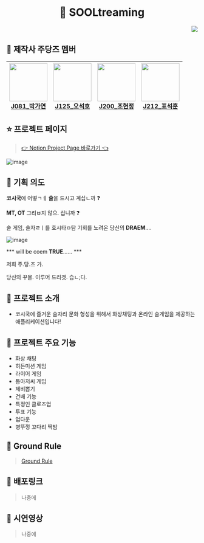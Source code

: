 <h1 align="center"> 🍻 SOOLtreaming </h1>

<div align="end">
    <a href="https://hits.seeyoufarm.com"><img src="https://hits.seeyoufarm.com/api/count/incr/badge.svg?url=https%3A%2F%2Fgithub.com%2Fboostcampwm-2021%2Fweb12-sooltreaming&count_bg=%233D61C8&title_bg=%23555555&icon=&icon_color=%23E7E7E7&title=hits&edge_flat=false"/></a>
</div>

## 🧎 제작사 주당즈 멤버

| <a href="https://github.com/yeon52"><img src="https://avatars.githubusercontent.com/yeon52" width=100/><br><center>J081\_박가연</center></a> | <a href="https://github.com/alittlekitten"><img src="https://avatars.githubusercontent.com/alittlekitten" width=100/><br> <center>J125\_오석호</center></a> | <a href="https://github.com/jyo-jyo"><img src="https://avatars.githubusercontent.com/jyo-jyo" width=100/><br><center>J200\_조현정</center></a> | <a href="https://github.com/pyo-sh"><img src="https://avatars.githubusercontent.com/pyo-sh" width=100/><br> <center>J212\_표석훈</center></a> |
| --- | --- | --- | --- |

## ⭐ 프로젝트 페이지

> [👉 Notion Project Page 바로가기 👈](https://colossal-playroom-b51.notion.site/Sooltreaming-beefac80018d40bb988832b34d1421c4)

![image](https://user-images.githubusercontent.com/14370441/138671918-604c2555-a7b5-44bc-93fe-f6642e0d6092.png)

## 🍓 기획 의도

**코시국**에 어떻ㄱㅔ **술**을 드시고 계십ㄴ까 ❓

**MT, OT** 그리ㅂ지 않으. 십니까 ❓

술 게임, 술자ㄹㅣ를 호시타ㅁ탐 기회를 노려온 당신의 **DRAEM**....

![image](https://user-images.githubusercontent.com/14370441/138673328-6b8c55cb-14d3-48f8-956c-c78ee9ad1499.png)

*** will be coem **TRUE**...... ***

저희 주.당.즈 가.

당신의 꾸믈. 이루어 드리겟. 습ㄴ;다.


## 🌱 프로젝트 소개

- 코시국에 즐거운 술자리 문화 형성을 위해서 화상채팅과 온라인 술게임을 제공하는 애플리케이션입니다!

## 👀 프로젝트 주요 기능

- 화상 채팅
- 히든미션 게임
- 라이어 게임
- 통아저씨 게임
- 제비뽑기
- 건배 기능
- 특정인 클로즈업
- 투표 기능
- 업다운
- 병뚜껑 꼬다리 딱밤

## 📕 Ground Rule

> [Ground Rule](https://colossal-playroom-b51.notion.site/v1-0-0-ebba1117a39945748a4084beb3ed2981)

## 💩 배포링크

> 나중에

## 🎥 시연영상

> 나중에
